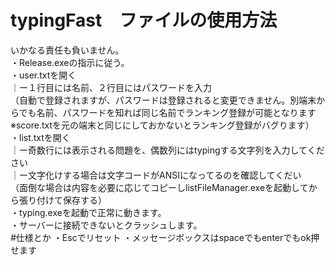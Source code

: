 # typingFast　ファイルの使用方法  
いかなる責任も負いません。  
・Release.exeの指示に従う。  
・user.txtを開く  
｜ー１行目には名前、２行目にはパスワードを入力  
（自動で登録されますが、パスワードは登録されると変更できません。別端末からでも名前、パスワードを知れば同じ名前でランキング登録が可能となります※score.txtを元の端末と同じにしておかないとランキング登録がバグります）  
・list.txtを開く  
｜ー奇数行には表示される問題を、偶数列にはtypingする文字列を入力してください  
｜ー文字化けする場合は文字コードがANSIになってるのを確認してくだい  
（面倒な場合は内容を必要に応じてコピーしlistFileManager.exeを起動してから張り付けて保存する）  
・typing.exeを起動で正常に動きます。  
・サーバーに接続できないとクラッシュします。  
#仕様とか
・Escでリセット
・メッセージボックスはspaceでもenterでもok押せます
